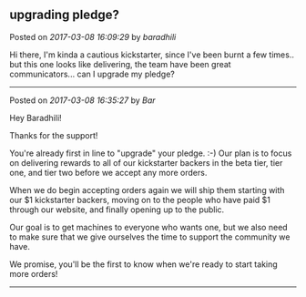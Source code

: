 ## upgrading pledge?
Posted on *2017-03-08 16:09:29* by *baradhili*

Hi there, I'm kinda a cautious kickstarter, since I've been burnt a few times.. but this one looks like delivering, the team have been great communicators... can I upgrade my pledge?

---

Posted on *2017-03-08 16:35:27* by *Bar*

Hey Baradhili! 

Thanks for the support! 

You're already first in line to "upgrade" your pledge. :-) Our plan is to focus on delivering rewards to all of our kickstarter backers in the beta tier, tier one, and tier two before we accept any more orders. 

When we do begin accepting orders again we will ship them starting with our $1 kickstarter backers, moving on to the people who have paid $1 through our website, and finally opening up to the public. 

Our goal is to get machines to everyone who wants one, but we also need to make sure that we give ourselves the time to support the community we have. 

We promise, you'll be the first to know when we're ready to start taking more orders!

---

